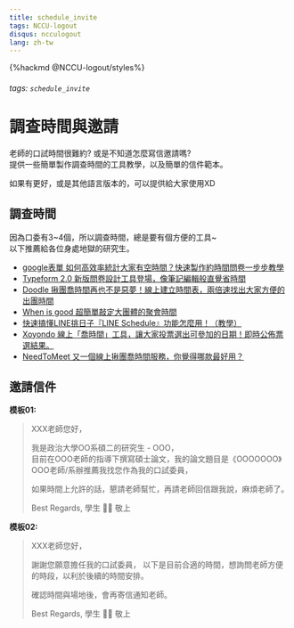 ```yaml
---
title: schedule_invite
tags: NCCU-logout
disqus: ncculogout
lang: zh-tw
---
```


{%hackmd @NCCU-logout/styles%}

###### tags: `schedule_invite`

# 調查時間與邀請

老師的口試時間很難約? 或是不知道怎麼寫信邀請嗎?  
提供一些簡單製作調查時間的工具教學，以及簡單的信件範本。

如果有更好，或是其他語言版本的，可以提供給大家使用XD

## 調查時間

因為口委有3~4個，所以調查時間，總是要有個方便的工具~  
以下推薦給各位身處地獄的研究生。

* [google表單 如何高效率統計大家有空時間？快速製作約時間問卷一步步教學](https://www.bnext.com.tw/article/45695/google-questionnaire)
* [Typeform 2.0 新版問卷設計工具登場，像筆記編輯般直覺省時間](https://www.playpcesor.com/2018/01/typeform-20.html)
* [Doodle 揪團喬時間再也不是惡夢！線上建立時間表，兩倍速找出大家方便的出團時間](https://free.com.tw/doodle/)
* [When is good 超簡單敲定大團體的聚會時間](https://pcuser.pixnet.net/blog/post/21561364)
* [快速搞懂LINE挑日子『LINE Schedule』功能怎麼用！（教學）](https://www.pkstep.com/archives/10588)
* [Xoyondo 線上「喬時間」工具，讓大家投票選出可參加的日期！即時公佈票選結果。](https://www.techmarks.com/schedule-events-xoyondo/)
* [NeedToMeet 又一個線上揪團喬時間服務，你覺得哪款最好用？](https://www.playpcesor.com/2010/05/needtomeet.html)

## 邀請信件

**模板01:**

> XXX老師您好，
>
> 我是政治大學OO系碩二的研究生 - OOO，  
> 目前在OOO老師的指導下撰寫碩士論文，我的論文題目是《OOOOOOO》
> OOO老師/系辦推薦我找您作為我的口試委員，
>
> 如果時間上允許的話，懇請老師幫忙，再請老師回信跟我說，麻煩老師了。
>
> Best Regards,
> 學生 👨‍🎓  敬上  

**模板02:**

> XXX老師您好，
>
> 謝謝您願意擔任我的口試委員，
> 以下是目前合適的時間，想詢問老師方便的時段，以利於後續的時間安排。
>
> 確認時間與場地後，會再寄信通知老師。
>
> Best Regards,
> 學生 👨‍🎓  敬上  
